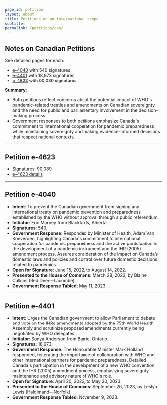 ```yaml
---
page_id: petition
layout: about
title: Petitions on an international scope
subtitle:
permalink: /petitions/can/
---
```


## Notes on Canadian Petitions

See detailed pages for each:
- [e-4040](/petitions/can/e-4040) with 540 signatures
- [e-4401](/petitions/can/e-4401) with 18,973 signatures
- [e-4623](/petitions/can/e-4623) with 90,089 signatures

**Summary**: 
- Both petitions reflect concerns about the potential impact of WHO's pandemic-related treaties and amendments on Canadian sovereignty and the need for public and parliamentary involvement in the decision-making process.
- Government responses to both petitions emphasize Canada's commitment to international cooperation for pandemic preparedness while maintaining sovereignty and making evidence-informed decisions that respect national contexts.


---
## Petition e-4623

- Signatures: 90,089 
- [e-4623 details](/petitions/can/e-4623)


---
## Petition e-4040

- **Intent**: To prevent the Canadian government from signing any international treaty on pandemic prevention and preparedness established by the WHO without approval through a public referendum.
- **Initiator**: Eric Marney from Blackfalds, Alberta.
- **Signatures**: 540.
- **Government Response**: Responded by Minister of Health, Adam Van Koeverden, highlighting Canada's commitment to international cooperation for pandemic preparedness and the active participation in the development of a pandemic instrument and the IHR (2005) amendment process. Assures consideration of the impact on Canada’s domestic laws and policies and control over future domestic decisions related to pandemics.
- **Open for Signature**: June 15, 2022, to August 14, 2022.
- **Presented to the House of Commons**: March 28, 2023, by Blaine Calkins (Red Deer—Lacombe).
- **Government Response Tabled**: May 11, 2023.

---
## Petition e-4401

- **Intent**: Urges the Canadian government to allow Parliament to debate and vote on the IHRs amendments adopted by the 75th World Health Assembly and scrutinize proposed amendments currently being negotiated by WHO delegates.
- **Initiator**: Sonya Anderson from Barrie, Ontario.
- **Signatures**: 18,973.
- **Government Response**: The Honourable Minister Mark Holland responded, reiterating the importance of collaboration with WHO and other international partners for pandemic preparedness. Detailed Canada's participation in the development of a new WHO convention and the IHR (2005) amendment process, emphasizing sovereignty maintenance and advisory nature of WHO's role.
- **Open for Signature**: April 20, 2023, to May 20, 2023.
- **Presented to the House of Commons**: September 26, 2023, by Leslyn Lewis (Haldimand—Norfolk).
- **Government Response Tabled**: November 9, 2023.
